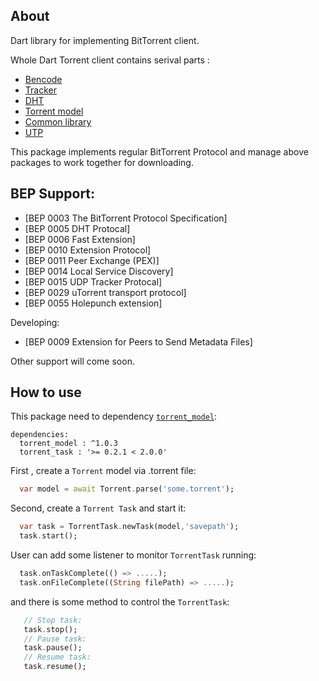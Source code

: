 ## About
Dart library for implementing BitTorrent client. 

Whole Dart Torrent client contains serival parts :
- [Bencode](https://pub.dev/packages/bencode_dart) 
- [Tracker](https://pub.dev/packages/torrent_tracker)
- [DHT](https://pub.dev/packages/dht_dart)
- [Torrent model](https://pub.dev/packages/torrent_model)
- [Common library](https://pub.dev/packages/dartorrent_common)
- [UTP](https://pub.dev/packages/utp)

This package implements regular BitTorrent Protocol and manage above packages to work together for downloading.

## BEP Support:
- [BEP 0003 The BitTorrent Protocol Specification]
- [BEP 0005 DHT Protocal]
- [BEP 0006 Fast Extension]
- [BEP 0010	Extension Protocol]
- [BEP 0011	Peer Exchange (PEX)]
- [BEP 0014 Local Service Discovery]
- [BEP 0015 UDP Tracker Protocal]
- [BEP 0029 uTorrent transport protocol]
- [BEP 0055 Holepunch extension]

Developing:
- [BEP 0009	Extension for Peers to Send Metadata Files]

Other support will come soon.

## How to use

This package need to dependency [`torrent_model`](https://pub.dev/packages/torrent_model):
```
dependencies:
  torrent_model : ^1.0.3
  torrent_task : '>= 0.2.1 < 2.0.0'
```

First , create a `Torrent` model via .torrent file:

```dart
  var model = await Torrent.parse('some.torrent');
```

Second, create a `Torrent Task` and start it:
```dart
  var task = TorrentTask.newTask(model,'savepath');
  task.start();
```

User can add some listener to monitor `TorrentTask` running:
```dart
  task.onTaskComplete(() => .....);
  task.onFileComplete((String filePath) => .....);
```

and there is some method to control the `TorrentTask`:

```dart
   // Stop task:
   task.stop();
   // Pause task:
   task.pause();
   // Resume task:
   task.resume();
```
